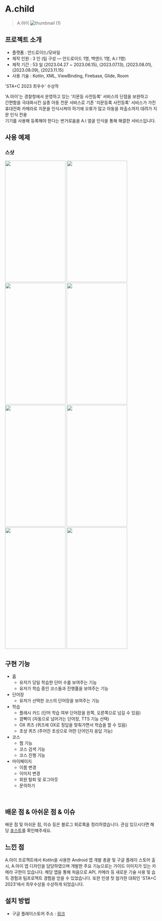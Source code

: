# A.child
> A.아이
![thumbnail (1)](https://github.com/JangWoojun/A.child/assets/102157871/02d0306d-d794-41ab-abc9-68867f002825)

## 프로젝트 소개

- 플랫폼 : 안드로이드/모바일
- 제작 인원 : 3 인 (팀 구성 ― 안드로이드 1명, 백엔드 1명, A.I 1명)
- 제작 기간 : 53 일 (2023.04.27 ~ 2023.06.15), (2023.07.13), (2023.08.01), (2023.08.09), (2023.11.15)
- 사용 기술 : Kotlin, XML, ViewBinding, Firebase, Glide, Room

'STA+C 2023 최우수' 수상작<br>

'A.아이'는 경찰청에서 운영하고 있는 '지문등 사전등록' 서비스의 단점을 보완하고<br>
간편함을 극대화시킨 실종 아동 전문 서비스로 기존 '지문등록 사전등록' 서비스가 가진<br>
휴대전화 카메라로 지문을 인식시켜야 하기에 오류가 많고 아동을 파출소까지 데려가 지문 인식 전용<br>
기기를 사용해 등록해야 한다는 번거로움을 A.I 얼굴 인식을 통해 해결한 서비스입니다.

## 사용 예제

### 스샷

<div style="text-align: left;">
    <img src="https://lh3.googleusercontent.com/22bVIRX2CVBootNylWsMNJxv9tcCxTPbPBmZFz5nJgmdYKFicW_5CQzZgLPhlkXOag"  width="200" height="400"/>
    <img src="https://lh3.googleusercontent.com/-nQoMYCOwM4k8CFh-jsdtPIaysYxFyJQCAY0ZfLCcnp0mR_GsAocrVBn76yUBOsIrQ"  width="200" height="400"/>
    <img src="https://lh3.googleusercontent.com/3OgPoVwIGXaYytUzoxXmeTawEw-AkiabjvwptjLYszLg_fqWez1EdyRQDxGsEFgeNts"  width="200" height="400"/>
    <img src="https://lh3.googleusercontent.com/AOn85sjs7ba7Bkv8Cc1igfIgZs3g763mkxfi-DfwwOUbLQYTbFpKMxHrqHDWtT3FqUs"  width="200" height="400"/>
    <img src="https://lh3.googleusercontent.com/kjM4TSt9Ef4Bd0ISJPY2fRmuEnfTuNTxEb3Po_t-pAMMuAGiTOClZuHEfkYufbPKxPLy"  width="200" height="400"/>
    <img src="https://lh3.googleusercontent.com/KUgpUbEZEzuJEc6ehmTgNbGTNyHbmz8nYHij4Xc3KkJYNZkQM05BZCPfUYRn6FhNGYc"  width="200" height="400"/>
    <img src="https://lh3.googleusercontent.com/TP2yVgVyuo9eQVV8wI0bdUv64QDr2DgqIwqTAO9UYcZPANF0w4EEyRkAllA0PB2P28s"  width="200" height="400"/>
    <img src="https://lh3.googleusercontent.com/n7LH7zFKGsrNi7gHYQBMs7oPiWDJ8WNoNhlvb5UOZIHVDAK1TAxFO66sx3-XahCjn-o"  width="200" height="400"/>
</div>

## 구현 기능

- 홈
    - 유저가 당일 학습한 단어 수를 보여주는 기능
    - 유저가 학습 중인 코스들과 진행률을 보여주는 기능
- 단어장
    - 유저가 선택한 코스의 단어장을 보여주는 기능
- 학습
    - 플래시 카드 (단어 학습 여부 단어장을 왼쪽, 오른쪽으로 넘길 수 있음)
    - 깜빡이 (자동으로 넘어가는 단어장, TTS 기능 선택)
    - OX 퀴즈 (퀴즈에 OX로 정답을 맞춰가면서 학습을 할 수 있음)
    - 초성 퀴즈 (주어진 초성으로 어떤 단어인지 응답 가능)
- 코스
    - 찜 기능
    - 코스 검색 기능
    - 코스 진행 기능
- 마이페이지
    - 이름 변경
    - 이미지 변경
    - 회원 탈퇴 및 로그아웃
    - 문의하기

<br>

## 배운 점 & 아쉬운 점 & 이슈

배운 점 및 아쉬운 점, 이슈 등은 블로그 회로록을 정리하였습니다. 관심 있으시다면 해당 [포스트]()를 확인해주세요.

## 느낀 점

A.아이 프로젝트에서 Kotlin을 사용한 Android 앱 개발 총괄 및 구글 플레이 스토어 출시, A.아이 앱 디자인을 담당하였으며 개발한 주요 기능으로는 가이드 이미지가 있는 카메라 구현이 있습니다. 해당 앱을 통해 처음으로 API, 카메라 등 새로운 기술 사용 및 습득 경험과 팀프로젝트 경험을 얻을 수 있었습니다. 또한 인생 첫 참가한 대회인 'STA+C 2023'에서 최우수상을 수상하게 되었습니다.

## 설치 방법

- 구글 플레이스토어 주소 : [링크](https://play.google.com/store/apps/details?id=com.woojun.ai)

